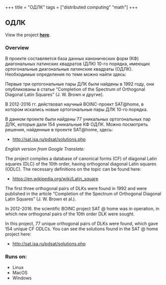 +++
title = "ОДЛК"
tags = ["distributed computing" "math"]
+++

## ОДЛК

View the project [**here**](https://boinc.progger.info/odlk/).

### Overview

В проекте составляется база данных канонических форм (КФ) диагональных латинских квадратов (ДЛК) 10-го порядка, имеющих ортогональные диагональные латинские квадраты (ОДЛК). Необходимые определения по теме можно найти здесь:

Первые три ортогональные пары ДЛК были найдены в 1992 году, они опубликованы в статье “Completion of the Spectrum of Orthogonal Diagonal Latin Squares” (J. W. Brown и другие).

В 2012-2016 гг. действовал научный BOINC-проект SAT@home, в котором искались новые ортогональные пары ДЛК 10-го порядка.

В данном проекте были найдены 77 уникальных ортогональных пар ДЛК, которые дали 154 уникальные КФ ОДЛК. Можно посмотреть решения, найденные в проекте SAT@home, здесь:
- http://sat.isa.ru/pdsat/solutions.php

*English version from Google Translate:*

The project compiles a database of canonical forms (CF) of diagonal Latin squares (DLC) of the 10th order, having orthogonal diagonal Latin squares (ODLC). The necessary definitions on the topic can be found here:
- https://en.wikipedia.org/wiki/Latin_square

The first three orthogonal pairs of DLKs were found in 1992 and were published in the article “Completion of the Spectrum of Orthogonal Diagonal Latin Squares” (J. W. Brown et al.).

In 2012-2016. the scientific BOINC project SAT @ home was in operation, in which new orthogonal pairs of the 10th order DLK were sought.

In this project, 77 unique orthogonal pairs of DLKs were found, which gave 154 unique CF ODLCs. You can see the solutions found in the SAT @ home project here:
- http://sat.isa.ru/pdsat/solutions.php

### Runs on:
- Linux
- MacOS
- Windows
